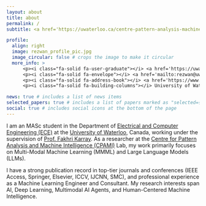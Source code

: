 ```yaml
---
layout: about
title: about
permalink: /
subtitle: <a href='https://uwaterloo.ca/centre-pattern-analysis-machine-intelligence/profiles/md-rezwanul-haque'>MASc Candidate</a>, University of Waterloo (UW), Canada.

profile:
  align: right
  image: rezwan_profile_pic.jpg
  image_circular: false # crops the image to make it circular
  more_info: >
      <p><i class="fa-solid fa-user-graduate"></i> <a href='https://uwaterloo.ca/centre-pattern-analysis-machine-intelligence/profiles/md-rezwanul-haque'>Grad Student</a></p>
      <p><i class="fa-solid fa-envelope"></i> <a href='mailto:rezwan@uwaterloo.ca'>rezwan@uwaterloo.ca</a></p>
      <p><i class="fa-solid fa-address-book"></i> <a href='https://www.google.com/maps/dir//200+University+Ave+W,+Waterloo,+ON+N2L+3G1/data=!4m6!4m5!1m1!4e2!1m2!1m1!1s0x882bf41d17fd2453:0x30fec4d067f7c48d?sa=X&ved=1t:707&ictx=111'>200 University Ave W, Waterloo, ON N2L 3G1</a></p>
      <p><i class="fa-solid fa-building-columns"></i> University of Waterloo, Ontario, Canada</p>

news: true # includes a list of news items
selected_papers: true # includes a list of papers marked as "selected={true}"
social: true # includes social icons at the bottom of the page
---
```

I am an MASc student in the Department of [Electrical and Computer Engineering (ECE)](https://uwaterloo.ca/electrical-computer-engineering/) at the [University of Waterloo](https://uwaterloo.ca/), Canada, working under the supervision of [Prof. Fakhri Karray](https://uwaterloo.ca/scholar/karray). As a researcher at the [Centre for Pattern Analysis and Machine Intelligence (CPAMI)](https://uwaterloo.ca/centre-pattern-analysis-machine-intelligence/) Lab, my work primarily focuses on Multi-Modal Machine Learning (MMML) and Large Language Models (LLMs). 

I have a strong publication record in top-tier journals and conferences (IEEE Access, Springer, Elsevier, ICCV, IJCNN, SMC), and professional experience as a Machine Learning Engineer and Consultant. My research interests span AI, Deep Learning, Multimodal AI Agents, and Human-Centered Machine Intelligence.

<!-- The [University of Waterloo](https://uwaterloo.ca/) (UWaterloo, UW, or Waterloo) is a public research university with a main campus in Waterloo, Ontario, Canada. The main campus is on 404 hectares (998 acres) of land adjacent to uptown Waterloo and Waterloo Park. The university also operates three satellite campuses and four affiliated university colleges.

I am an MASc student in the Department of Electrical and Computer Engineering (ECE) at the [University of Waterloo (UW)](https://uwaterloo.ca/), Canada. 

Currently, I am conducting research in the [Centre for Pattern Analysis and Machine Intelligence (CPAMI)](https://uwaterloo.ca/centre-pattern-analysis-machine-intelligence/) Lab, focusing on Multi-Modal Machine Learning (MMML) and Large Language Models (LLMs). -->

<!-- Write your biography here. Tell the world about yourself. Link to your favorite [subreddit](http://reddit.com). You can put a picture in, too. The code is already in, just name your picture `prof_pic.jpg` and put it in the `img/` folder. -->

<!-- Put your address / P.O. box / other info right below your picture. You can also disable any of these elements by editing `profile` property of the YAML header of your `_pages/about.md`. Edit `_bibliography/papers.bib` and Jekyll will render your [publications page](/al-folio/publications/) automatically. -->

<!-- Link to your social media connections, too. This theme is set up to use [Font Awesome icons](https://fontawesome.com/) and [Academicons](https://jpswalsh.github.io/academicons/), like the ones below. Add your Facebook, Twitter, LinkedIn, Google Scholar, or just disable all of them. -->
